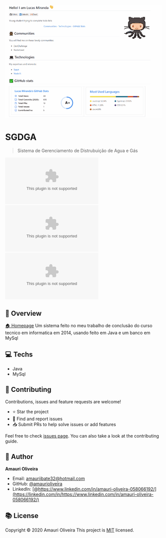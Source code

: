   ![banner](https://github.com/lucas-lm/create-md/raw/master/media/profile-readme-example.gif)

# SGDGA

> Sistema de Gerenciamento de Distrubuição de Agua e Gás

![GitHub last commit](https://img.shields.io/github/last-commit/amaurioliveira/www.github.com)
![license](https://img.shields.io/github/license/amaurioliveira/www.github.com)
![GitHub repo size](https://img.shields.io/github/repo-size/amaurioliveira/www.github.com)

## :telescope: Overview

  [🏠 Homepage](www.github.com)
Um sistema feito no meu trabalho de conclusão do curso tecnico em informatica em 2014, usando feito em Java e um banco em MySql
## :computer: Techs
  
- Java
- MySql



## :star2: Contributing

Contributions, issues and feature requests are welcome!

- ⭐️ Star the project
- 🐛 Find and report issues
- 📥 Submit PRs to help solve issues or add features

Feel free to check [issues page](https://github.com/amaurioliveira/www.github.com/issues). You can also take a look at the contributing guide.

## :bow: Author

**Amauri Oliveira** 
* Email: amauriibate32@hotmail.com
* GitHub: [@amaurioliveira](https://github.com/amaurioliveira)
* LinkedIn: [@https://www.linkedin.com/in/amauri-oliveira-058066192/](https://linkedin.com/in/https://www.linkedin.com/in/amauri-oliveira-058066192/)

## :books: License

Copyright © 2020 Amauri Oliveira
This project is [MIT](license) licensed.